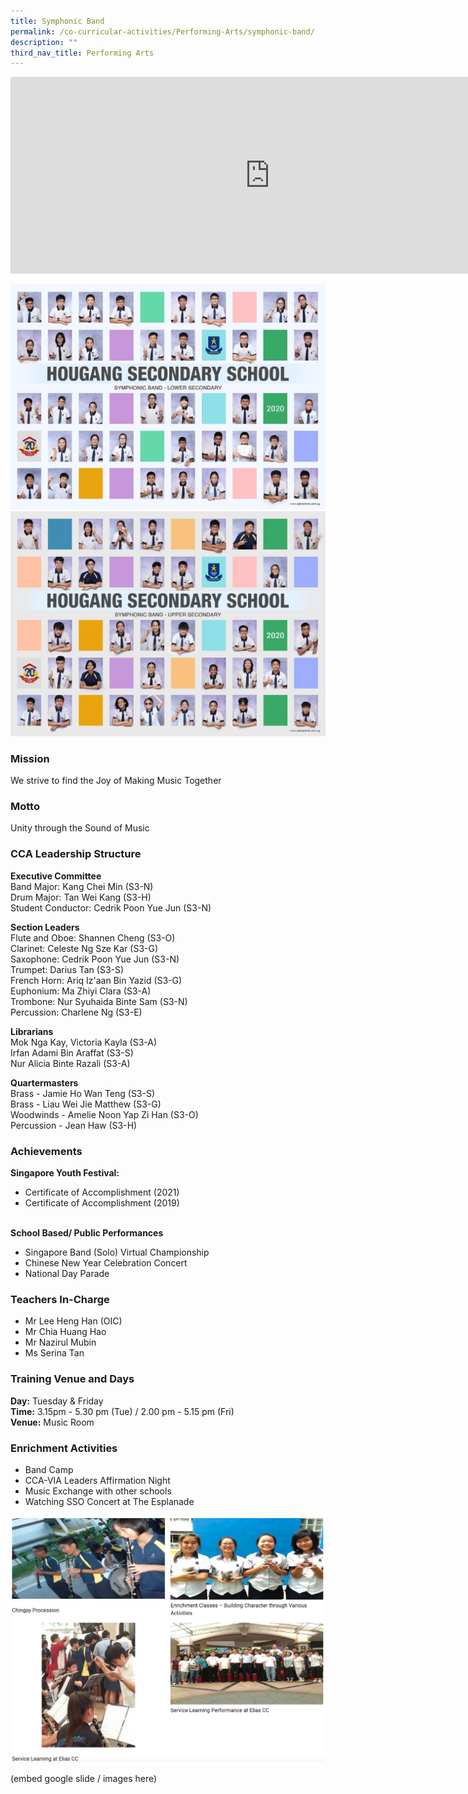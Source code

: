 ```yaml
---
title: Symphonic Band
permalink: /co-curricular-activities/Performing-Arts/symphonic-band/
description: ""
third_nav_title: Performing Arts
---
```

<center><iframe width="830" height="315" src="https://www.youtube.com/embed/oOMyMgO2QE8" title="2022 Symphonic Band Open House" frameborder="0" allow="accelerometer; autoplay; clipboard-write; encrypted-media; gyroscope; picture-in-picture" allowfullscreen></iframe></center>

![](/images/symphonic%20band-lower%20i.jpeg)
![](/images/symphonic%20band-upper%20i.jpeg)

### Mission

We strive to find the Joy of Making Music Together

### Motto

Unity through the Sound of Music

### CCA Leadership Structure

**Executive Committee**    
Band Major: Kang Chei Min (S3-N)  
Drum Major: Tan Wei Kang (S3-H)  
Student Conductor: Cedrik Poon Yue Jun (S3-N)  

  

**Section Leaders**   
Flute and Oboe: Shannen Cheng (S3-O)   
Clarinet: Celeste Ng Sze Kar (S3-G)  
Saxophone: Cedrik Poon Yue Jun (S3-N)  
Trumpet: Darius Tan (S3-S)  
French Horn: Ariq Iz'aan Bin Yazid (S3-G)  
Euphonium: Ma Zhiyi Clara (S3-A)  
Trombone: Nur Syuhaida Binte Sam (S3-N)  
Percussion: Charlene Ng (S3-E)

  

**Librarians**    
Mok Nga Kay, Victoria Kayla (S3-A)  
Irfan Adami Bin Araffat (S3-S)  
Nur Alicia Binte Razali (S3-A)  

  

**Quartermasters**   
Brass - Jamie Ho Wan Teng (S3-S)  
Brass - Liau Wei Jie Matthew (S3-G)  
Woodwinds - Amelie Noon Yap Zi Han (S3-O)  
Percussion - Jean Haw (S3-H)  

  

### Achievements

**Singapore Youth Festival:**
* Certificate of Accomplishment (2021)  
* Certificate of Accomplishment (2019)  
 

**School Based/ Public Performances**  
* Singapore Band (Solo) Virtual Championship  
* Chinese New Year Celebration Concert  
* National Day Parade  

### Teachers In-Charge
* Mr Lee Heng Han (OIC)  
* Mr Chia Huang Hao  
* Mr Nazirul Mubin  
* Ms Serina Tan  

### Training Venue and Days

**Day:** Tuesday & Friday   
**Time:** 3.15pm - 5.30 pm (Tue) / 2.00 pm - 5.15 pm (Fri)    
**Venue:** Music Room

### Enrichment Activities
*   Band Camp
*   CCA-VIA Leaders Affirmation Night 
*   Music Exchange with other schools 
*   Watching SSO Concert at The Esplanade

![](/images/symphonicband.png)


(embed google slide / images here)